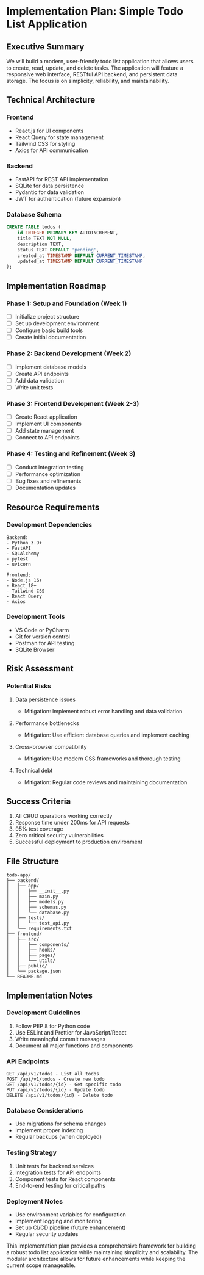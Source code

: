 # Implementation Plan: Simple Todo List Application

## Executive Summary
We will build a modern, user-friendly todo list application that allows users to create, read, update, and delete tasks. The application will feature a responsive web interface, RESTful API backend, and persistent data storage. The focus is on simplicity, reliability, and maintainability.

## Technical Architecture
### Frontend
- React.js for UI components
- React Query for state management
- Tailwind CSS for styling
- Axios for API communication

### Backend
- FastAPI for REST API implementation
- SQLite for data persistence
- Pydantic for data validation
- JWT for authentication (future expansion)

### Database Schema
```sql
CREATE TABLE todos (
    id INTEGER PRIMARY KEY AUTOINCREMENT,
    title TEXT NOT NULL,
    description TEXT,
    status TEXT DEFAULT 'pending',
    created_at TIMESTAMP DEFAULT CURRENT_TIMESTAMP,
    updated_at TIMESTAMP DEFAULT CURRENT_TIMESTAMP
);
```

## Implementation Roadmap

### Phase 1: Setup and Foundation (Week 1)
- [ ] Initialize project structure
- [ ] Set up development environment
- [ ] Configure basic build tools
- [ ] Create initial documentation

### Phase 2: Backend Development (Week 2)
- [ ] Implement database models
- [ ] Create API endpoints
- [ ] Add data validation
- [ ] Write unit tests

### Phase 3: Frontend Development (Week 2-3)
- [ ] Create React application
- [ ] Implement UI components
- [ ] Add state management
- [ ] Connect to API endpoints

### Phase 4: Testing and Refinement (Week 3)
- [ ] Conduct integration testing
- [ ] Performance optimization
- [ ] Bug fixes and refinements
- [ ] Documentation updates

## Resource Requirements

### Development Dependencies
```
Backend:
- Python 3.9+
- FastAPI
- SQLAlchemy
- pytest
- uvicorn

Frontend:
- Node.js 16+
- React 18+
- Tailwind CSS
- React Query
- Axios
```

### Development Tools
- VS Code or PyCharm
- Git for version control
- Postman for API testing
- SQLite Browser

## Risk Assessment

### Potential Risks
1. Data persistence issues
   - Mitigation: Implement robust error handling and data validation
   
2. Performance bottlenecks
   - Mitigation: Use efficient database queries and implement caching

3. Cross-browser compatibility
   - Mitigation: Use modern CSS frameworks and thorough testing

4. Technical debt
   - Mitigation: Regular code reviews and maintaining documentation

## Success Criteria
1. All CRUD operations working correctly
2. Response time under 200ms for API requests
3. 95% test coverage
4. Zero critical security vulnerabilities
5. Successful deployment to production environment

## File Structure
```
todo-app/
├── backend/
│   ├── app/
│   │   ├── __init__.py
│   │   ├── main.py
│   │   ├── models.py
│   │   ├── schemas.py
│   │   └── database.py
│   ├── tests/
│   │   └── test_api.py
│   └── requirements.txt
├── frontend/
│   ├── src/
│   │   ├── components/
│   │   ├── hooks/
│   │   ├── pages/
│   │   └── utils/
│   ├── public/
│   └── package.json
└── README.md
```

## Implementation Notes

### Development Guidelines
1. Follow PEP 8 for Python code
2. Use ESLint and Prettier for JavaScript/React
3. Write meaningful commit messages
4. Document all major functions and components

### API Endpoints
```
GET /api/v1/todos - List all todos
POST /api/v1/todos - Create new todo
GET /api/v1/todos/{id} - Get specific todo
PUT /api/v1/todos/{id} - Update todo
DELETE /api/v1/todos/{id} - Delete todo
```

### Database Considerations
- Use migrations for schema changes
- Implement proper indexing
- Regular backups (when deployed)

### Testing Strategy
1. Unit tests for backend services
2. Integration tests for API endpoints
3. Component tests for React components
4. End-to-end testing for critical paths

### Deployment Notes
- Use environment variables for configuration
- Implement logging and monitoring
- Set up CI/CD pipeline (future enhancement)
- Regular security updates

This implementation plan provides a comprehensive framework for building a robust todo list application while maintaining simplicity and scalability. The modular architecture allows for future enhancements while keeping the current scope manageable.

<!-- Change applied: Add user authentication -->